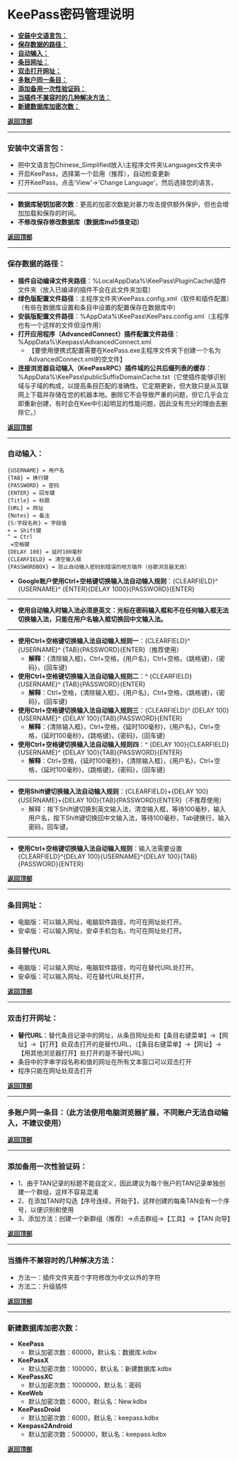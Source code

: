# <a name="锚点0"></a>KeePass密码管理说明
- <a href="#锚点1">**安装中文语言包：**</a>
- <a href="#锚点2">**保存数据的路径：**</a>
- <a href="#锚点3">**自动输入：**</a>
- <a href="#锚点4">**条目网址：**</a>
- <a href="#锚点5">**双击打开网址：**</a>
- <a href="#锚点6">**多账户同一条目：**</a>
- <a href="#锚点7">**添加备用一次性验证码：**</a>
- <a href="#锚点8">**当插件不兼容时的几种解决方法：**</a>
- <a href="#锚点9">**新建数据库加密次数：**</a>

<a name="锚点1"></a><a href="#锚点0">**返回顶部**</a>
______________________________________________________________________________
### 安装中文语言包：
- 把中文语言包Chinese_Simplified放入\主程序文件夹\Languages文件夹中
- 开启KeePass，选择第一个启用（推荐），自动检查更新
- 打开KeePass，点击'View'→'Change Language'，然后选择您的语言。
______________________________________________________________________________
- **数据库秘钥加密次数**：更高的加密次数能对暴力攻击提供额外保护，但也会增加加载和保存的时间。
- **不修改保存修改数据库（数据库md5值变动）**

<a name="锚点2"></a><a href="#锚点0">**返回顶部**</a>
______________________________________________________________________________
### 保存数据的路径：
- **插件自动编译文件夹路径**：%LocalAppData%\KeePass\PluginCache\插件文件夹（放入已编译的插件不会在此文件夹加载）
- **绿色版配置文件路径**：主程序文件夹\KeePass.config.xml（软件和插件配置）（有些在数据库设置和条目中设置的配置保存在数据库中）
- **安装版配置文件路径**：%AppData%\KeePass\KeePass.config.xml（主程序也有一个这样的文件但没作用）
- **打开应用程序（AdvancedConnect）插件配置文件路径**：%AppData%\Keepass\AdvancedConnect.xml
	- 【要使用便携式配置需要在KeePass.exe主程序文件夹下创建一个名为AdvancedConnect.xml的空文件】
- **连接浏览器自动输入（KeePassRPC）插件域的公共后缀列表的缓存**：%AppData%\KeePass\publicSuffixDomainCache.txt（它使插件能够识别域与子域的构成，以提高条目匹配的准确性。它定期更新，但大致只是从互联网上下载并存储在您的机器本地。删除它不会导致严重的问题，但它几乎会立即重新创建，有时会在Kee中引起明显的性能问题，因此没有充分的理由去删除它。）

<a name="锚点3"></a><a href="#锚点0">**返回顶部**</a>
______________________________________________________________________________
### 自动输入：
	{USERNAME} = 用户名
	{TAB} = 换行键
	{PASSWORD} = 密码
	{ENTER} = 回车键
	{Title} = 标题
	{URL} = 网址
	{Notes} = 备注
	{S:字段名称} = 字段值
	+ = Shift键
	^ = Ctrl
	 =空格键
	{DELAY 100} = 延时100毫秒
	{CLEARFIELD} = 清空输入框
	{PASSWORDBOX} = 防止自动输入密码到错误的地方插件（谷歌浏览器无效）

- **Google账户使用Ctrl+空格键切换输入法自动输入规则**：{CLEARFIELD}^ {USERNAME}^ {ENTER}{DELAY 1000}{PASSWORD}{ENTER}
******************************************************************************
- **使用自动输入时输入法必须是英文：光标在密码输入框和不在任何输入框无法切换输入法，只能在用户名输入框切换回中文输入法。**
******************************************************************************
- **使用Ctrl+空格键切换输入法自动输入规则一**：{CLEARFIELD}^ {USERNAME}^ {TAB}{PASSWORD}{ENTER}（推荐使用）
	- **解释**：{清除输入框}，Ctrl+空格，{用户名}，Ctrl+空格，{跳格键}，{密码}，{回车键}
- **使用Ctrl+空格键切换输入法自动输入规则二**：^ {CLEARFIELD}{USERNAME}^ {TAB}{PASSWORD}{ENTER}
	- **解释**：Ctrl+空格，{清除输入框}，{用户名}，Ctrl+空格，{跳格键}，{密码}，{回车键}
- **使用Ctrl+空格键切换输入法自动输入规则三**：{CLEARFIELD}^ {DELAY 100}{USERNAME}^ {DELAY 100}{TAB}{PASSWORD}{ENTER}
	- **解释**：{清除输入框}，Ctrl+空格，{延时100毫秒}，{用户名}，Ctrl+空格，{延时100毫秒}，{跳格键}，{密码}，{回车键}
- **使用Ctrl+空格键切换输入法自动输入规则四**：^ {DELAY 100}{CLEARFIELD}{USERNAME}^ {DELAY 100}{TAB}{PASSWORD}{ENTER}
	- **解释**：Ctrl+空格，{延时100毫秒}，{清除输入框}，{用户名}，Ctrl+空格，{延时100毫秒}，{跳格键}，{密码}，{回车键}
******************************************************************************
- **使用Shift键切换输入法自动输入规则**：{CLEARFIELD}+{DELAY 100}{USERNAME}+{DELAY 100}{TAB}{PASSWORD}{ENTER}（不推荐使用）
	- 解释：按下Shift键切换到英文输入法，清空输入框，等待100毫秒，输入用户名，按下Shift键切换回中文输入法，等待100毫秒，Tab键换行，输入密码，回车键。
******************************************************************************
- **使用Ctrl+空格键切换输入法自动输入规则**：输入法需要设置{CLEARFIELD}^{DELAY 100}{USERNAME}^{DELAY 100}{TAB}{PASSWORD}{ENTER}

<a name="锚点4"></a><a href="#锚点0">**返回顶部**</a>
______________________________________________________________________________
### 条目网址：
- 电脑版：可以输入网址，电脑软件路径，均可在网址处打开。
- 安卓版：可以输入网址，安卓手机包名，均可在网址处打开。
### 条目替代URL
- 电脑版：可以输入网址，电脑软件路径，均可在替代URL处打开。
- 安卓版：可以输入网址，可在替代URL处打开。

<a name="锚点5"></a><a href="#锚点0">**返回顶部**</a>
______________________________________________________________________________
### 双击打开网址：
- **替代URL**：替代条目记录中的网址，从条目网址处和【条目右键菜单】→【网址】→【打开】处双击打开的是替代URL，（【条目右键菜单】→【网址】→【用其他浏览器打开】处打开的是不替代URL）
- 条目中的字串字段名称和值的网址在所有文本窗口可以双击打开
- 程序只能在网址处双击打开

<a name="锚点6"></a><a href="#锚点0">**返回顶部**</a>
______________________________________________________________________________
### 多账户同一条目：（此方法使用电脑浏览器扩展，不同账户无法自动输入，不建议使用）

<a name="锚点7"></a><a href="#锚点0">**返回顶部**</a>
______________________________________________________________________________
### 添加备用一次性验证码：
- 1、由于TAN记录的标题不能自定义，因此建议为每个账户的TAN记录单独创建一个群组，这样不容易混淆
- 2、在添加TAN时勾选【序号连续，开始于】，这样创建的每条TAN会有一个序号，以便识别和使用
- 3、添加方法：创建一个新群组（推荐）→点击群组→【工具】→【TAN 向导】

<a name="锚点8"></a><a href="#锚点0">**返回顶部**</a>
______________________________________________________________________________
### 当插件不兼容时的几种解决方法：
- 方法一：插件文件夹首个字符修改为中文以外的字符
- 方法二：升级插件

<a name="锚点9"></a><a href="#锚点0">**返回顶部**</a>
______________________________________________________________________________
### 新建数据库加密次数：
- **KeePass**
	- 默认加密次数：60000，默认名：数据库.kdbx
- **KeePassX**
	- 默认加密次数：100000，默认名：新建数据库.kdbx
- **KeePassXC**
	- 默认加密次数：1000000，默认名：密码
- **KeeWeb**
	- 默认加密次数：6000，默认名：New.kdbx
- **KeePassDroid**
	- 默认加密次数：6000，默认名：keepass.kdbx
- **Keepass2Android**
	- 默认加密次数：500000，默认名：keepass.kdbx

<a href="#锚点0">**返回顶部**</a>